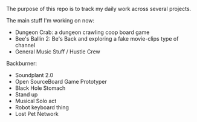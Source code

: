 The purpose of this repo is to track my daily work across several projects.

The main stuff I'm working on now:
- Dungeon Crab: a dungeon crawling coop board game
- Bee's Ballin 2: Be's Back and exploring a fake movie-clips type of channel
- General Music Stuff / Hustle Crew

Backburner:
- Soundplant 2.0
- Open SourceBoard Game Prototyper
- Black Hole Stomach
- Stand up
- Musical Solo act
- Robot keyboard thing
- Lost Pet Network